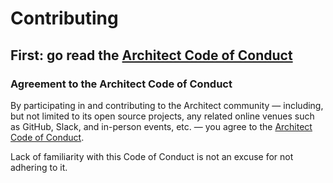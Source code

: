 # Contributing

## First: go read the [Architect Code of Conduct](/.github/CODE_OF_CONDUCT.md)

### Agreement to the Architect Code of Conduct
By participating in and contributing to the Architect community — including, but not limited to its open source projects, any related online venues such as GitHub, Slack, and in-person events, etc. — you agree to the [Architect Code of Conduct](/.github/CODE_OF_CONDUCT.md).

Lack of familiarity with this Code of Conduct is not an excuse for not adhering to it.
